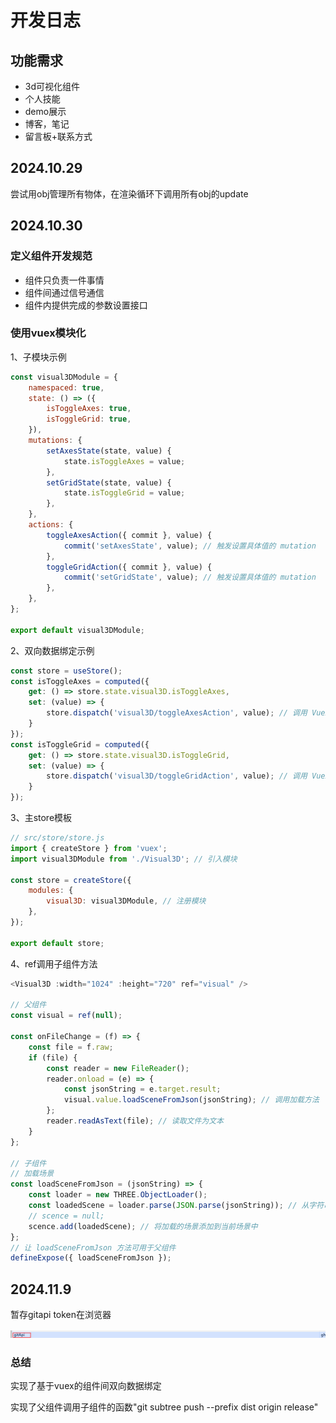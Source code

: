 # 开发日志

## 功能需求

- 3d可视化组件
- 个人技能
- demo展示
- 博客，笔记
- 留言板+联系方式

## 2024.10.29

尝试用obj管理所有物体，在渲染循环下调用所有obj的update

## 2024.10.30

### 定义组件开发规范

- 组件只负责一件事情
- 组件间通过信号通信
- 组件内提供完成的参数设置接口

### 使用vuex模块化

1、子模块示例

```javascript
const visual3DModule = {
    namespaced: true,  
    state: () => ({
        isToggleAxes: true,
        isToggleGrid: true,
    }),
    mutations: {
        setAxesState(state, value) {
            state.isToggleAxes = value; 
        },
        setGridState(state, value) {
            state.isToggleGrid = value; 
        },
    },
    actions: {
        toggleAxesAction({ commit }, value) {
            commit('setAxesState', value); // 触发设置具体值的 mutation
        },
        toggleGridAction({ commit }, value) {
            commit('setGridState', value); // 触发设置具体值的 mutation
        },
    },
};

export default visual3DModule;
```

2、双向数据绑定示例

```javascript
const store = useStore();
const isToggleAxes = computed({
    get: () => store.state.visual3D.isToggleAxes,
    set: (value) => {
        store.dispatch('visual3D/toggleAxesAction', value); // 调用 Vuex action 设置新值
    }
});
const isToggleGrid = computed({
    get: () => store.state.visual3D.isToggleGrid,
    set: (value) => {
        store.dispatch('visual3D/toggleGridAction', value); // 调用 Vuex action 设置新值
    }
});
```

3、主store模板

```javascript
// src/store/store.js
import { createStore } from 'vuex';
import visual3DModule from './Visual3D'; // 引入模块

const store = createStore({
    modules: {
        visual3D: visual3DModule, // 注册模块
    },
});

export default store;

```

4、ref调用子组件方法

```javascript
<Visual3D :width="1024" :height="720" ref="visual" />

// 父组件
const visual = ref(null);

const onFileChange = (f) => {
    const file = f.raw;
    if (file) {
        const reader = new FileReader();
        reader.onload = (e) => {
            const jsonString = e.target.result;
            visual.value.loadSceneFromJson(jsonString); // 调用加载方法
        };
        reader.readAsText(file); // 读取文件为文本
    }
};

// 子组件
// 加载场景
const loadSceneFromJson = (jsonString) => {
    const loader = new THREE.ObjectLoader();
    const loadedScene = loader.parse(JSON.parse(jsonString)); // 从字符串加载场景
    // scence = null;
    scence.add(loadedScene); // 将加载的场景添加到当前场景中
};
// 让 loadSceneFromJson 方法可用于父组件
defineExpose({ loadSceneFromJson });
```

## 2024.11.9

暂存gitapi token在浏览器

![image-20241109130033070](images/image-20241109130033070.png)

### 总结

实现了基于vuex的组件间双向数据绑定

实现了父组件调用子组件的函数"git subtree push --prefix dist origin release" 
